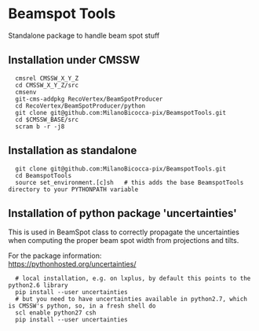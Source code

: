 # Beamspot Tools

Standalone package to handle beam spot stuff

## Installation under CMSSW 
```shell
  cmsrel CMSSW_X_Y_Z  
  cd CMSSW_X_Y_Z/src
  cmsenv
  git-cms-addpkg RecoVertex/BeamSpotProducer
  cd RecoVertex/BeamSpotProducer/python
  git clone git@github.com:MilanoBicocca-pix/BeamspotTools.git
  cd $CMSSW_BASE/src
  scram b -r -j8
```


## Installation as standalone
```shell
  git clone git@github.com:MilanoBicocca-pix/BeamspotTools.git
  cd BeamspotTools
  source set_environment.[c]sh   # this adds the base BeamspotTools directory to your PYTHONPATH variable 
```

## Installation of python package 'uncertainties'  

This is used in BeamSpot class to correctly propagate the uncertainties when computing the proper beam spot width from projections and tilts.  

For the package information:  
https://pythonhosted.org/uncertainties/

```shell
  # local installation, e.g. on lxplus, by default this points to the python2.6 library
  pip install --user uncertainties
  # but you need to have uncertainties available in python2.7, which is CMSSW's python, so, in a fresh shell do
  scl enable python27 csh
  pip install --user uncertainties
```

